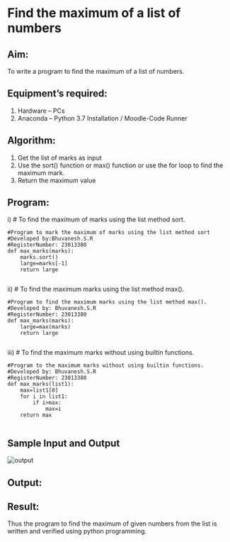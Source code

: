 # Find the maximum of a list of numbers
## Aim:
To write a program to find the maximum of a list of numbers.
## Equipment’s required:
1.	Hardware – PCs
2.	Anaconda – Python 3.7 Installation / Moodle-Code Runner
## Algorithm:
1.	Get the list of marks as input
2.	Use the sort() function or max() function or use the for loop to find the maximum mark.
3.	Return the maximum value
## Program:

i)	# To find the maximum of marks using the list method sort.
```
#Program to mark the maximum of marks using the list method sort
#Developed by:Bhuvanesh.S.R
#RegisterNumber: 23013380
def max_marks(marks):
    marks.sort()
    large=marks[-1]
    return large


```

ii)	# To find the maximum marks using the list method max().
``` 
#Program to find the maximum marks using the list method max().
#Developed by: Bhuvanesh.S.R
#RegisterNumber: 23013380
def max_marks(marks):
    large=max(marks)
    return large


```

iii) # To find the maximum marks without using builtin functions.
```
#Program to the maximum marks without using builtin functions.
#Developed by: Bhuvanesh.S.R
#RegisterNumber: 23013380
def max_marks(list1):
    max=list1[0]
    for i in list1:
        if i>max:
            max=i
    return max


```
## Sample Input and Output
![output](./img/max_marks1.jpg) 

## Output:

## Result:
Thus the program to find the maximum of given numbers from the list is written and verified using python programming.
